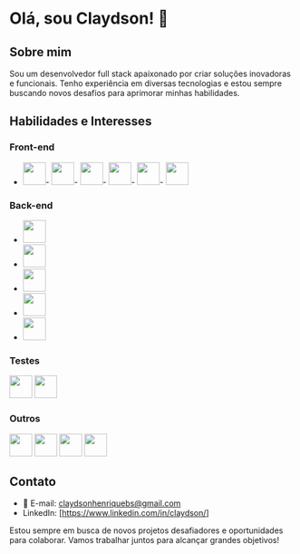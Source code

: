# Olá, sou Claydson! 👋

## Sobre mim

Sou um desenvolvedor full stack apaixonado por criar soluções inovadoras e funcionais.
Tenho experiência em diversas tecnologias e estou sempre buscando novos desafios para aprimorar minhas habilidades.

## Habilidades e Interesses

### Front-end



- <img src="https://cdn.jsdelivr.net/gh/devicons/devicon/icons/css3/css3-original.svg" width="40" height="40" />- <img src="https://cdn.jsdelivr.net/gh/devicons/devicon/icons/html5/html5-original.svg" width="40" height="40" />- <img src="https://cdn.jsdelivr.net/gh/devicons/devicon/icons/javascript/javascript-original.svg"   width="40" height="40"/>- <img src="https://cdn.jsdelivr.net/gh/devicons/devicon/icons/typescript/typescript-original.svg" width="40" height="40" />- <img src="https://cdn.jsdelivr.net/gh/devicons/devicon/icons/react/react-original.svg" width="40" height="40"/>- <img src="https://cdn.jsdelivr.net/gh/devicons/devicon/icons/redux/redux-original.svg" width="40" height="40"/>

### Back-end

- <img src="https://cdn.jsdelivr.net/gh/devicons/devicon/icons/nodejs/nodejs-original.svg"  width="40" height="40"/>
- <img src="https://cdn.jsdelivr.net/gh/devicons/devicon/icons/express/express-original.svg" width="40" height="40" />
- <img src="https://cdn.jsdelivr.net/gh/devicons/devicon/icons/sequelize/sequelize-original.svg"  width="40" height="40"/>
- <img src="https://cdn.jsdelivr.net/gh/devicons/devicon/icons/mysql/mysql-original.svg"  width="40" height="40"/>
- <img src="https://cdn.jsdelivr.net/gh/devicons/devicon/icons/typescript/typescript-original.svg" width="40" height="40" />

### Testes
<img src="https://cdn.jsdelivr.net/gh/devicons/devicon/icons/jest/jest-plain.svg" width="40" height="40" />
<img src="https://cdn.jsdelivr.net/gh/devicons/devicon/icons/mocha/mocha-plain.svg" width="40" height="40" />


### Outros

<img src="https://cdn.jsdelivr.net/gh/devicons/devicon/icons/npm/npm-original-wordmark.svg" width="40" height="40" />
 <img loading="lazy" src="https://cdn.jsdelivr.net/gh/devicons/devicon/icons/git/git-original.svg" width="40" height="40"/>
<img src="https://cdn.jsdelivr.net/gh/devicons/devicon/icons/github/github-original.svg"  width="40" height="40"/>
<img src="https://cdn.jsdelivr.net/gh/devicons/devicon/icons/docker/docker-original.svg"  width="40" height="40"/>

## Contato

- 📧 E-mail: claydsonhenriquebs@gmail.com
- LinkedIn: [https://www.linkedin.com/in/claydson/]

Estou sempre em busca de novos projetos desafiadores e oportunidades para colaborar. Vamos trabalhar juntos para alcançar grandes objetivos!
